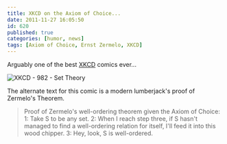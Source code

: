 ```yaml
---
title: XKCD on the Axiom of Choice...
date: 2011-11-27 16:05:50
id: 620
published: true
categories: [humor, news]
tags: [Axiom of Choice, Ernst Zermelo, XKCD]
---
```

Arguably one of the best [XKCD](http://xkcd.com/) comics ever... 

![XKCD - 982 - Set Theory](http://imgs.xkcd.com/comics/set_theory.png)

The alternate text for this comic is a modern lumberjack's proof of Zermelo's Theorem. 

> Proof of Zermelo's well-ordering theorem given the Axiom of Choice: 1: Take S to be any set. 2: When I reach step three, if S hasn't managed to find a well-ordering relation for itself, I'll feed it into this wood chipper. 3: Hey, look, S is well-ordered. 
